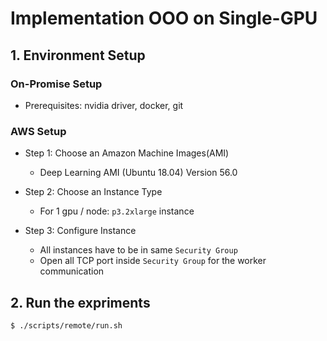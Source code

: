 # Implementation OOO on Single-GPU

## 1. Environment Setup

### On-Promise Setup
- Prerequisites: nvidia driver, docker, git

### AWS Setup

- Step 1: Choose an Amazon Machine Images(AMI)
    - Deep Learning AMI (Ubuntu 18.04) Version 56.0 


- Step 2: Choose an Instance Type
    - For 1 gpu / node: `p3.2xlarge` instance

- Step 3: Configure Instance
    - All instances have to be in same `Security Group`
    - Open all TCP port inside `Security Group` for the worker communication

## 2. Run the expriments


```bash
$ ./scripts/remote/run.sh
```
